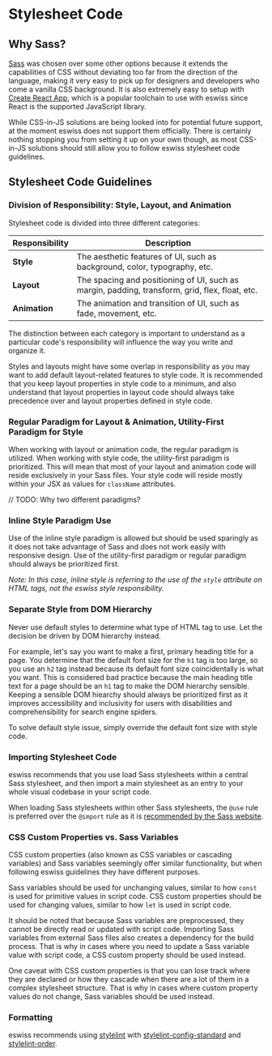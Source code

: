 # Stylesheet Code

## Why Sass?

[Sass](https://sass-lang.com) was chosen over some other options because it extends the capabilities of CSS without deviating too far from the direction of the language, making it very easy to pick up for designers and developers who come a vanilla CSS background. It is also extremely easy to setup with [Create React App](https://create-react-app.dev), which is a popular toolchain to use with eswiss since React is the supported JavaScript library.

While CSS-in-JS solutions are being looked into for potential future support, at the moment eswiss does not support them officially. There is certainly nothing stopping you from setting it up on your own though, as most CSS-in-JS solutions should still allow you to follow eswiss stylesheet code guidelines.

## Stylesheet Code Guidelines

### Division of Responsibility: Style, Layout, and Animation

Stylesheet code is divided into three different categories:

| Responsibility | Description                                                                                    |
| -------------- | ---------------------------------------------------------------------------------------------- |
| **Style**      | The aesthetic features of UI, such as background, color, typography, etc.                      |
| **Layout**     | The spacing and positioning of UI, such as margin, padding, transform, grid, flex, float, etc. |
| **Animation**  | The animation and transition of UI, such as fade, movement, etc.                               |

The distinction between each category is important to understand as a particular code's responsibility will influence the way you write and organize it.

Styles and layouts might have some overlap in responsibility as you may want to add default layout-related features to style code. It is recommended that you keep layout properties in style code to a minimum, and also understand that layout properties in layout code should always take precedence over and layout properties defined in style code.

### Regular Paradigm for Layout & Animation, Utility-First Paradigm for Style

When working with layout or animation code, the regular paradigm is utilized. When working with style code, the utility-first paradigm is prioritized. This will mean that most of your layout and animation code will reside exclusively in your Sass files. Your style code will reside mostly within your JSX as values for `className` attributes.

// TODO: Why two different paradigms?

### Inline Style Paradigm Use

Use of the inline style paradigm is allowed but should be used sparingly as it does not take advantage of Sass and does not work easily with responsive design. Use of the utility-first paradigm or regular paradigm should always be prioritized first.

_Note: In this case, inline style is referring to the use of the `style` attribute on HTML tags, not the eswiss style responsibility._

### Separate Style from DOM Hierarchy

Never use default styles to determine what type of HTML tag to use. Let the decision be driven by DOM hierarchy instead.

For example, let's say you want to make a first, primary heading title for a page. You determine that the default font size for the `h1` tag is too large, so you use an `h2` tag instead because its default font size coincidentally is what you want. This is considered bad practice because the main heading title text for a page should be an `h1` tag to make the DOM hierarchy sensible. Keeping a sensible DOM hiearchy should always be prioritized first as it improves accessibility and inclusivity for users with disabilities and comprehensibility for search engine spiders.

To solve default style issue, simply override the default font size with style code.

### Importing Stylesheet Code

eswiss recommends that you use load Sass stylesheets within a central Sass stylesheet, and then import a main stylesheet as an entry to your whole visual codebase in your script code.

When loading Sass stylesheets within other Sass stylesheets, the `@use` rule is preferred over the `@import` rule as it is [recommended by the Sass website](https://sass-lang.com/documentation/at-rules/use).

### CSS Custom Properties vs. Sass Variables

CSS custom properties (also known as CSS variables or cascading variables) and Sass variables seemingly offer similar functionality, but when following eswiss guidelines they have different purposes.

Sass variables should be used for unchanging values, similar to how `const` is used for primitive values in script code. CSS custom properties should be used for changing values, similar to how `let` is used in script code.

It should be noted that because Sass variables are preprocessed, they cannot be directly read or updated with script code. Importing Sass variables from external Sass files also creates a dependency for the build process. That is why in cases where you need to update a Sass variable value with script code, a CSS custom property should be used instead.

One caveat with CSS custom properties is that you can lose track where they are declared or how they cascade when there are a lot of them in a complex stylesheet structure. That is why in cases where custom property values do not change, Sass variables should be used instead.

### Formatting

eswiss recommends using [stylelint](https://stylelint.io) with [stylelint-config-standard](https://github.com/stylelint/stylelint-config-standard) and [stylelint-order](https://github.com/hudochenkov/stylelint-order).
